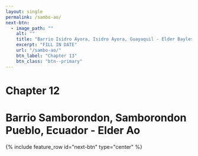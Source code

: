 ```yaml
---
layout: single
permalink: /sambo-ao/
next-btn:
  - image_path: ""
    alt: ""
    title: "Barrio Isidro Ayora, Isidro Ayora, Guayaquil - Elder Bayless"
    excerpt: "FILL IN DATE"
    url: "/sambo-ao/"
    btn_label: "Chapter 13"
    btn_class: "btn--primary"
---
```


# Chapter 12
# Barrio Samborondon, Samborondon Pueblo, Ecuador - Elder Ao

{% include feature_row id="next-btn" type="center" %}
